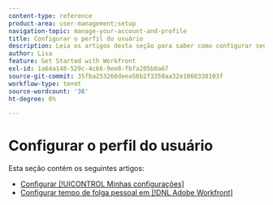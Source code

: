 ```yaml
---
content-type: reference
product-area: user-management;setup
navigation-topic: manage-your-account-and-profile
title: Configurar o perfil do usuário
description: Leia os artigos desta seção para saber como configurar seu [!DNL Workfront] perfil do usuário.
author: Lisa
feature: Get Started with Workfront
exl-id: 1a64a148-529c-4c66-9ee8-fbfa205b0a67
source-git-commit: 35fba253260deea56b2f3350aa32e1860338103f
workflow-type: tm+mt
source-wordcount: '36'
ht-degree: 0%

---
```


# Configurar o perfil do usuário

Esta seção contém os seguintes artigos:

* [Configurar [!UICONTROL Minhas configurações]](../../../workfront-basics/manage-your-account-and-profile/configuring-your-user-profile/configure-my-settings.md)
* [Configurar tempo de folga pessoal em [!DNL Adobe Workfront]](../../../workfront-basics/manage-your-account-and-profile/configuring-your-user-profile/personal-time-overview.md)
